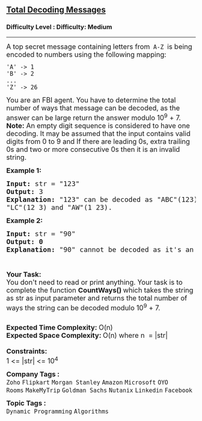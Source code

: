 <h2><a href="https://www.geeksforgeeks.org/problems/total-decoding-messages1235/1">Total Decoding Messages</a></h2><h3>Difficulty Level : Difficulty: Medium</h3><hr><div class="problems_problem_content__Xm_eO"><p><span style="font-size:18px">A top secret message containing letters from<code> A-Z </code>is being encoded to numbers using the following mapping:</span></p>

<div class="highlighter-rouge">
<pre><span style="font-size:18px"><code>'A' -&gt; 1
'B' -&gt; 2
...
'Z' -&gt; 26
</code></span></pre>
</div>

<p><span style="font-size:18px">You are an FBI agent. You have to determine the total number of ways that message can be decoded, as the answer can be large return the answer modulo 10<sup>9</sup>&nbsp;+ 7.<br>
<strong>Note:</strong> An empty digit sequence is considered to have one decoding. It may be assumed that the input contains valid digits from 0 to 9 and If there are leading 0s, extra trailing 0s and two or more consecutive 0s then it is an invalid string.</span></p>

<p><span style="font-size:18px"><strong>Example 1:</strong></span></p>

<pre><span style="font-size:18px"><strong>Input: </strong>str = "123"
<strong>Output: </strong>3
<strong>Explanation: </strong>"123" can be decoded as "ABC"(123),
"LC"(12 3) and "AW"(1 23).</span>
</pre>

<p><span style="font-size:18px"><strong>Example 2:</strong></span></p>

<pre><span style="font-size:18px"><strong>Input: </strong>str = "90"
<strong>Output: 0</strong>
<strong>Explanation: </strong>"90" cannot be decoded as it's an invalid string and we cannot decode '0'.</span>
</pre>

<p>&nbsp;</p>

<p><span style="font-size:18px"><strong>Your Task:</strong><br>
You don't need to read or print anything. Your task is to complete the function&nbsp;<strong>CountWays()&nbsp;</strong>which takes the string as str as input parameter and returns the total number of ways the string can be decoded modulo 10<sup>9</sup>&nbsp;+ 7.</span><br>
&nbsp;</p>

<p><span style="font-size:18px"><strong>Expected Time Complexity:&nbsp;</strong>O(n)<br>
<strong>Expected Space Complexity:&nbsp;</strong>O(n) where n&nbsp; = |str|<br>
<br>
<strong>Constraints:</strong><br>
1 &lt;= |str| &lt;= 10<sup>4</sup></span></p>
</div><p><span style=font-size:18px><strong>Company Tags : </strong><br><code>Zoho</code>&nbsp;<code>Flipkart</code>&nbsp;<code>Morgan Stanley</code>&nbsp;<code>Amazon</code>&nbsp;<code>Microsoft</code>&nbsp;<code>OYO Rooms</code>&nbsp;<code>MakeMyTrip</code>&nbsp;<code>Goldman Sachs</code>&nbsp;<code>Nutanix</code>&nbsp;<code>Linkedin</code>&nbsp;<code>Facebook</code>&nbsp;<br><p><span style=font-size:18px><strong>Topic Tags : </strong><br><code>Dynamic Programming</code>&nbsp;<code>Algorithms</code>&nbsp;